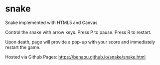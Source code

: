 # snake
Snake implemented with HTML5 and Canvas

Control the snake with arrow keys.
Press P to pause.
Press R to restart.

Upon death, page will provide a pop-up with your score and immediately restart the game.

Hosted via Github Pages: https://benaou.github.io/snake/snake.html
